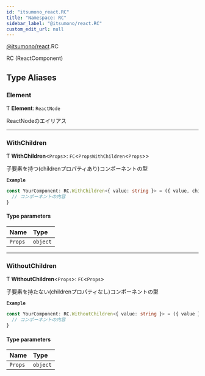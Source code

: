 ```yaml
---
id: "itsumono_react.RC"
title: "Namespace: RC"
sidebar_label: "@itsumono/react.RC"
custom_edit_url: null
---
```


[@itsumono/react](../modules/itsumono_react.md).RC

RC (ReactComponent)

## Type Aliases

### Element

Ƭ **Element**: `ReactNode`

ReactNodeのエイリアス

___

### WithChildren

Ƭ **WithChildren**<`Props`\>: `FC`<`PropsWithChildren`<`Props`\>\>

子要素を持つ(childrenプロパティあり)コンポーネントの型

**`Example`**

```ts
const YourComponent: RC.WithChildren<{ value: string }> = ({ value, children }) => {
  // コンポーネントの内容
}
```

#### Type parameters

| Name | Type |
| :------ | :------ |
| `Props` | `object` |

___

### WithoutChildren

Ƭ **WithoutChildren**<`Props`\>: `FC`<`Props`\>

子要素を持たない(childrenプロパティなし)コンポーネントの型

**`Example`**

```ts
const YourComponent: RC.WithoutChildren<{ value: string }> = ({ value }) => {
  // コンポーネントの内容
}
```

#### Type parameters

| Name | Type |
| :------ | :------ |
| `Props` | `object` |
